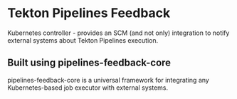 Tekton Pipelines Feedback
=========================

Kubernetes controller - provides an SCM (and not only) integration to notify external systems about Tekton Pipelines execution.


Built using pipelines-feedback-core
-----------------------------------

pipelines-feedback-core is a universal framework for integrating any Kubernetes-based job executor with external systems.
